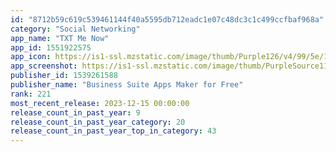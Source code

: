 ```yaml
---
id: "8712b59c619c539461144f40a5595db712eadc1e07c48dc3c1c499ccfbaf968a"
category: "Social Networking"
app_name: "TXT Me Now"
app_id: 1551922575
app_icon: https://is1-ssl.mzstatic.com/image/thumb/Purple126/v4/99/5e/1c/995e1cc9-8db7-73f6-d81a-018b23b98a3f/AppIcon-0-0-1x_U007emarketing-0-0-0-10-0-0-sRGB-0-0-0-GLES2_U002c0-512MB-85-220-0-0.png/1024x1024bb.png
app_screenshot: https://is1-ssl.mzstatic.com/image/thumb/PurpleSource116/v4/91/76/ad/9176ad2d-e9f1-89e5-1b5e-a15d4e96fda9/f403909e-790b-4bdb-82fa-91c2c01fb07f_SS1.png/1242x2688bb.png
publisher_id: 1539261588
publisher_name: "Business Suite Apps Maker for Free"
rank: 221
most_recent_release: 2023-12-15 00:00:00
release_count_in_past_year: 9
release_count_in_past_year_category: 20
release_count_in_past_year_top_in_category: 43
---
```

